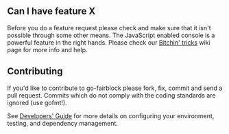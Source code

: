 ## Can I have feature X

Before you do a feature request please check and make sure that it isn't possible
through some other means. The JavaScript enabled console is a powerful feature
in the right hands. Please check our [Bitchin' tricks](https://github.com/fairblock/go-fairblock/wiki/bitchin-tricks) wiki page for more info
and help.

## Contributing

If you'd like to contribute to go-fairblock please fork, fix, commit and
send a pull request. Commits which do not comply with the coding standards
are ignored (use gofmt!).

See [Developers' Guide](https://github.com/fairblock/go-fairblock/wiki/Developers'-Guide)
for more details on configuring your environment, testing, and
dependency management.
